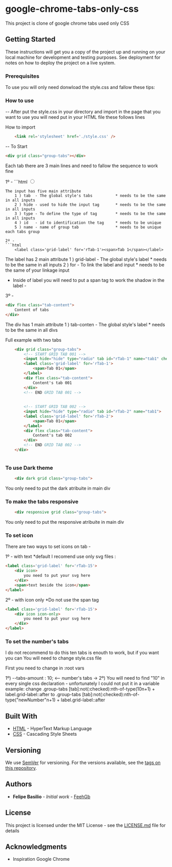 # google-chrome-tabs-only-css

This project is clone of google chrome tabs used only CSS

## Getting Started

These instructions will get you a copy of the project up and running on your local machine for development and testing purposes. See deployment for notes on how to deploy the project on a live system.

### Prerequisites

To use you will only need donwload the style.css and fallow these tips:


### How to use

-- After put the style.css in your directory and import in the page that you want to use you will need put in your HTML file these follows lines

How to import
```html
    <link rel='stylesheet' href='./style.css' />
```

-- To Start
```html
<div grid class="group-tabs"></div>
```
Each tab there are 3 main lines and need to fallow the sequence to work fine

1º - ```html 
<input tab hide="hide" type="radio"  id="rTab-1" name="tab"> 
```
The input has five main attribute 
    1 ) tab  - The global style's tabs          * needs to be the same in all inputs
    2 ) hide - used to hide the input tag       * needs to be the same in all inputs
    3 ) type - To define the type of tag        * needs to be the same in all inputs
    4 ) id   - id to identification the tag     * needs to be unique
    5 ) name - name of group tab                * needs to be unique each tabs group

2º -
```html
    <label class='grid-label' for='rTab-1'><span>Tab 1</span></label>
```
The label has 2 main attribute
    1 ) grid-label  - The global style's label          * needs to be the same in all inputs
    2 ) for         - To link the label and input       * needs to be the same of your linkage input
    
- Inside of label you will need to put a span tag to work the shadow in the label - 
    
3º -
```html 
<div flex class="tab-content">
    Content of tabs
</div>
```
The div has 1 main attribute
    1 ) tab-conten  - The global style's label          * needs to be the same in all divs
  
Full example with two tabs
```html
    <div grid class="group-tabs">
        <!-- START GRID TAB 001 -->
        <input hide="hide" type="radio" tab id="rTab-1" name="tab1" checked="checked">
        <label class='grid-label' for='rTab-1'>
            <span>Tab 01</span>
        </label>
        <div flex class="tab-content">
            Content's tab 001
        </div>
        <!-- END GRID TAB 001 -->
        
        
        <!-- START GRID TAB 002 -->
        <input hide="hide" type="radio" tab id="rTab-2" name="tab1">
        <label class='grid-label' for='rTab-2'>
            <span>Tab 01</span>
        </label>
        <div flex class="tab-content">
            Content's tab 002
        </div>
        <!-- END GRID TAB 002 -->
    </div>
   
```

### To use Dark theme
```html
    <div dark grid class="group-tabs">
```
You only need to put the dark atribuite in main div

### To make the tabs responsive
```html
    <div responsive grid class="group-tabs">
```
You only need to put the responsive atribuite in main div

### To set icon

There are two ways to set icons on tab - 

1º - with text *default
I recomend use only svg files :

```html
<label class='grid-label' for='rTab-15'>
    <div icon>
        you need to put your svg here
    </div>
    <span>text beside the icon</span>
</label>
```

2º - with icon only 
*Do not use the span tag

```html
<label class='grid-label' for='rTab-15'>
    <div icon icon-only>
        you need to put your svg here
    </div>
</label>
```

### To set the number's tabs
I do not recommend to do this  ten tabs is enouth to work, but if you want you can
You will need to change style.css file

First you need to change in :root vars

1º) --tabs-amount : 10; <-- number's tabs ->
2º) You will need to find "10" in every single css declaration - unfortunately I could not put it in a variable
example:
    change
        .group-tabs [tab]:not(:checked):nth-of-type(10n+1) + label.grid-label::after
    to
        .group-tabs [tab]:not(:checked):nth-of-type("newNumber"n+1) + label.grid-label::after



## Built With

* [HTML](https://developer.mozilla.org/pt-BR/docs/Web/HTML) - HyperText Markup Language
* [CSS](https://developer.mozilla.org/pt-BR/docs/Web/CSS) - Cascading Style Sheets




## Versioning

We use [SemVer](http://semver.org/) for versioning. For the versions available, see the [tags on this repository](https://github.com/your/project/tags). 

## Authors

* **Felipe Basilio** - *Initial work* - [FeehGb](https://github.com/FeehGb)


## License

This project is licensed under the MIT License - see the [LICENSE.md](LICENSE.md) file for details

## Acknowledgments

* Inspiration
    Google Chrome
